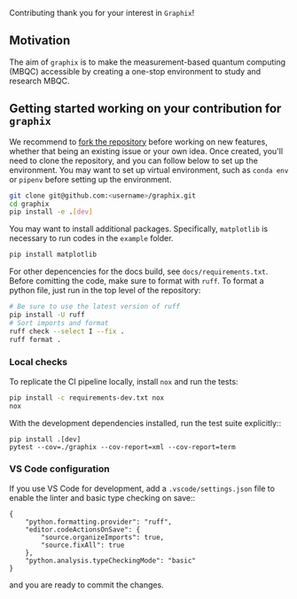  Contributing
thank you for your interest in `Graphix`!
## Motivation
The aim of `graphix` is to make the measurement-based quantum computing (MBQC) accessible by creating a one-stop environment to study and research MBQC.
## Getting started working on your contribution for `graphix`
We recommend to [fork the repository](https://docs.github.com/en/get-started/quickstart/fork-a-repo) before working on new features, whether that being an existing issue or your own idea.
Once created, you'll need to clone the repository, and you can follow below to set up the environment. You may want to set up virtual environment, such as `conda env` or `pipenv` before setting up the environment.
```bash
git clone git@github.com:<username>/graphix.git
cd graphix
pip install -e .[dev]
```
You may want to install additional packages.
Specifically, `matplotlib` is necessary to run codes in the `example` folder.
```bash
pip install matplotlib
```
For other depencencies for the docs build, see `docs/requirements.txt`.
Before comitting the code, make sure to format with `ruff`.
To format a python file, just run in the top level of the repository:
```bash
# Be sure to use the latest version of ruff
pip install -U ruff
# Sort imports and format
ruff check --select I --fix .
ruff format .
```

### Local checks
To replicate the CI pipeline locally, install `nox` and run the tests:

```bash
pip install -c requirements-dev.txt nox
nox
```

With the development dependencies installed, run the test suite explicitly::

    pip install .[dev]
    pytest --cov=./graphix --cov-report=xml --cov-report=term

### VS Code configuration

If you use VS Code for development, add a ``.vscode/settings.json`` file to
enable the linter and basic type checking on save::

    {
        "python.formatting.provider": "ruff",
        "editor.codeActionsOnSave": {
            "source.organizeImports": true,
            "source.fixAll": true
        },
        "python.analysis.typeCheckingMode": "basic"
    }

and you are ready to commit the changes.